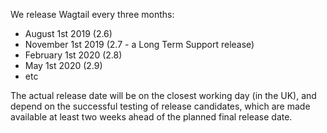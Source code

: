 We release Wagtail every three months:

 - August 1st 2019 (2.6)
 - November 1st 2019 (2.7 - a Long Term Support release)
 - February 1st 2020 (2.8)
 - May 1st 2020 (2.9)
 - etc

The actual release date will be on the closest working day (in the UK), and depend on the successful testing of release candidates, which are made available at least two weeks ahead of the planned final release date.